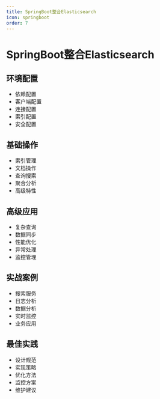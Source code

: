 ```yaml
---
title: SpringBoot整合Elasticsearch
icon: springboot
order: 7
---
```


# SpringBoot整合Elasticsearch

## 环境配置
- 依赖配置
- 客户端配置
- 连接配置
- 索引配置
- 安全配置

## 基础操作
- 索引管理
- 文档操作
- 查询搜索
- 聚合分析
- 高级特性

## 高级应用
- 复杂查询
- 数据同步
- 性能优化
- 异常处理
- 监控管理

## 实战案例
- 搜索服务
- 日志分析
- 数据分析
- 实时监控
- 业务应用

## 最佳实践
- 设计规范
- 实现策略
- 优化方法
- 监控方案
- 维护建议
